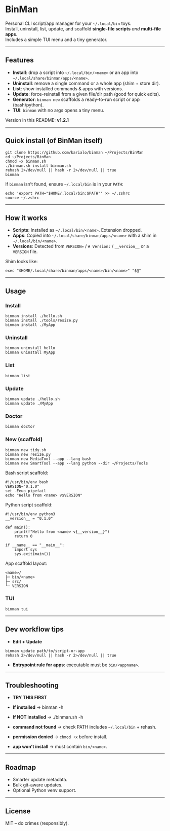 # BinMan

Personal CLI script/app manager for your `~/.local/bin` toys.  
Install, uninstall, list, update, and scaffold **single-file scripts** *and* **multi-file apps**.  
Includes a simple TUI menu and a tiny generator.

---

## Features

- **Install**: drop a script into `~/.local/bin/<name>` or an app into `~/.local/share/binman/apps/<name>`.
- **Uninstall**: remove a single command or a whole app (shim + store dir).
- **List**: show installed commands & apps with versions.
- **Update**: force-reinstall from a given file/dir path (good for quick edits).
- **Generator**: `binman new` scaffolds a ready-to-run script or app (bash/python).
- **TUI**: `binman` with no args opens a tiny menu.

Version in this README: **v1.2.1**

---

## Quick install (of BinMan itself)

```
git clone https://github.com/karialo/binman ~/Projects/BinMan
cd ~/Projects/BinMan
chmod +x binman.sh
./binman.sh install binman.sh
rehash 2>/dev/null || hash -r 2>/dev/null || true
binman
```

If `binman` isn’t found, ensure `~/.local/bin` is in your `PATH`:

```
echo 'export PATH="$HOME/.local/bin:$PATH"' >> ~/.zshrc
source ~/.zshrc
```

---

## How it works

- **Scripts**: Installed as `~/.local/bin/<name>`. Extension dropped.
- **Apps**: Copied into `~/.local/share/binman/apps/<name>` with a shim in `~/.local/bin/<name>`.
- **Versions**: Detected from `VERSION=` / `# Version:` / `__version__` or a `VERSION` file.

Shim looks like:

```#!/usr/bin/env bash
exec "$HOME/.local/share/binman/apps/<name>/bin/<name>" "$@"
```

---

## Usage

### Install

```
binman install ./hello.sh
binman install ./tools/resize.py
binman install ./MyApp
```

### Uninstall

```
binman uninstall hello
binman uninstall MyApp
```
### List

```
binman list
```

### Update

```
binman update ./hello.sh
binman update ./MyApp
```

### Doctor

```
binman doctor
```

### New (scaffold)

```
binman new tidy.sh
binman new resize.py
binman new MediaTool --app --lang bash
binman new SmartTool --app --lang python --dir ~/Projects/Tools
```

Bash script scaffold:

```
#!/usr/bin/env bash
VERSION="0.1.0"
set -Eeuo pipefail
echo "Hello from <name> v$VERSION"
```

Python script scaffold:

```
#!/usr/bin/env python3
__version__ = "0.1.0"

def main():
    print(f"Hello from <name> v{__version__}")
    return 0

if __name__ == "__main__":
    import sys
    sys.exit(main())
```

App scaffold layout:

```
<name>/
├─ bin/<name>
├─ src/
└─ VERSION
```

### TUI

```
binman tui
```

---

## Dev workflow tips

- **Edit + Update**

```
binman update path/to/script-or-app
rehash 2>/dev/null || hash -r 2>/dev/null || true
```

- **Entrypoint rule for apps**: executable must be `bin/<appname>`.

---

## Troubleshooting

- **TRY THIS FIRST**

- **If installed** → binman -h
- **If NOT installed** → ./binman.sh -h

- **command not found** → check PATH includes `~/.local/bin` + rehash.
- **permission denied** → `chmod +x` before install.
- **app won’t install** → must contain `bin/<name>`.

---

## Roadmap

- Smarter update metadata.
- Bulk git-aware updates.
- Optional Python venv support.

---

## License

MIT – do crimes (responsibly).
